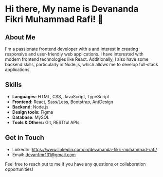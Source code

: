 # Hi there, My name is Devananda Fikri Muhammad Rafi! 👋

## About Me

I'm a passionate frontend developer with a and interest in creating responsive and user-friendly web applications. I have interested with modern frontend technologies like React. Additionally, I also have some backend skills, particularly in Node.js, which allows me to develop full-stack applications.

## Skills

- **Languages:** HTML, CSS, JavaScript, TypeScript
- **Frontend:** React, Sass/Less, Bootstrap, AntDesign
- **Backend:** Node.js
- **Design tools:** Figma
- **Database:** MySQL
- **Tools & Others:** Git, RESTful APIs

## Get in Touch

- LinkedIn: https://www.linkedin.com/in/devananda-fikri-muhammad-rafi/
- Email: devanfmr131@gmail.com

Feel free to reach out to me if you have any questions or collaboration opportunities!
